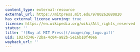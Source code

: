 ```yaml
---
content_type: external-resource
external_url: https://mitpress.mit.edu/9780262680820
has_external_license_warning: true
license: https://en.wikipedia.org/wiki/All_rights_reserved
status: ''
title: '![Buy at MIT Press](/images/mp_logo.gif)'
uid: 1027d346-72ba-4c04-a82b-5e16b10f40e6
wayback_url: ''
---
```

